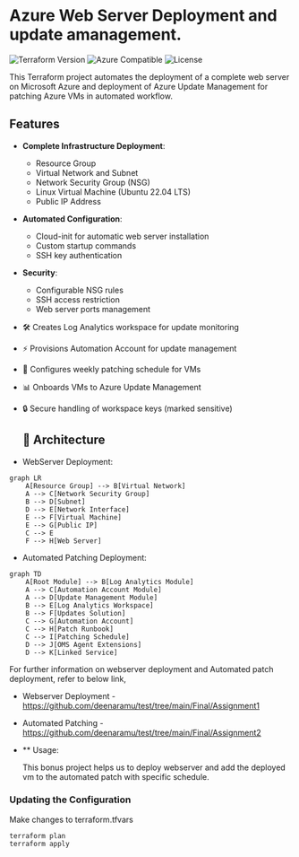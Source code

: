 # Azure Web Server Deployment  and update amanagement.

![Terraform Version](https://img.shields.io/badge/terraform-%3E%3D1.5.0-blue)
![Azure Compatible](https://img.shields.io/badge/azure-compatible-blue)
![License](https://img.shields.io/badge/license-MIT-green)

This Terraform project automates the deployment of a complete web server on Microsoft Azure  and deployment of Azure Update Management for patching Azure VMs in automated workflow.

## Features

- **Complete Infrastructure Deployment**:
  - Resource Group
  - Virtual Network and Subnet
  - Network Security Group (NSG)
  - Linux Virtual Machine (Ubuntu 22.04 LTS)
  - Public IP Address

- **Automated Configuration**:
  - Cloud-init for automatic web server installation
  - Custom startup commands
  - SSH key authentication

- **Security**:
  - Configurable NSG rules
  - SSH access restriction
  - Web server ports management

- 🛠️ Creates Log Analytics workspace for update monitoring
- ⚡ Provisions Automation Account for update management
- 🔄 Configures weekly patching schedule for VMs
- 📊 Onboards VMs to Azure Update Management
- 🔒 Secure handling of workspace keys (marked sensitive)

  ## 🧭 Architecture
-  WebServer Deployment:
```mermaid
graph LR
    A[Resource Group] --> B[Virtual Network]
    A --> C[Network Security Group]
    B --> D[Subnet]
    D --> E[Network Interface]
    E --> F[Virtual Machine]
    E --> G[Public IP]
    C --> E
    F --> H[Web Server]
```
-  Automated Patching Deployment:

```mermaid
graph TD
    A[Root Module] --> B[Log Analytics Module]
    A --> C[Automation Account Module]
    A --> D[Update Management Module]
    B --> E[Log Analytics Workspace]
    B --> F[Updates Solution]
    C --> G[Automation Account]
    C --> H[Patch Runbook]
    C --> I[Patching Schedule]
    D --> J[OMS Agent Extensions]
    D --> K[Linked Service]
```

For further information on webserver deployment and Automated patch deployment, refer to below link,

- Webserver Deployment -  https://github.com/deenaramu/test/tree/main/Final/Assignment1
- Automated Patching - https://github.com/deenaramu/test/tree/main/Final/Assignment2

- ** Usage:

    This bonus project helps us to deploy webserver and add the deployed vm to the automated patch with specific schedule.

### Updating the Configuration

Make changes to terraform.tfvars
```hcl
terraform plan 
terraform apply
```

  


